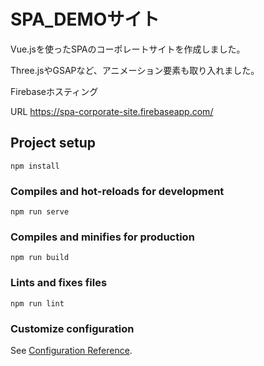 # SPA_DEMOサイト

Vue.jsを使ったSPAのコーポレートサイトを作成しました。

Three.jsやGSAPなど、アニメーション要素も取り入れました。

Firebaseホスティング

URL https://spa-corporate-site.firebaseapp.com/

## Project setup
```
npm install
```

### Compiles and hot-reloads for development
```
npm run serve
```

### Compiles and minifies for production
```
npm run build
```

### Lints and fixes files
```
npm run lint
```

### Customize configuration
See [Configuration Reference](https://cli.vuejs.org/config/).
